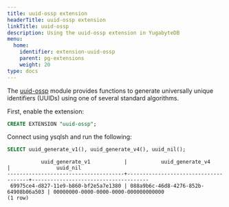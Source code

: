```yaml
---
title: uuid-ossp extension
headerTitle: uuid-ossp extension
linkTitle: uuid-ossp
description: Using the uuid-ossp extension in YugabyteDB
menu:
  home:
    identifier: extension-uuid-ossp
    parent: pg-extensions
    weight: 20
type: docs
---
```


The [uuid-ossp](https://www.postgresql.org/docs/15/uuid-ossp.html) module provides functions to generate universally unique identifiers (UUIDs) using one of several standard algorithms.

First, enable the extension:

```sql
CREATE EXTENSION "uuid-ossp";
```

Connect using ysqlsh and run the following:

```sql
SELECT uuid_generate_v1(), uuid_generate_v4(), uuid_nil();
```

```output
           uuid_generate_v1           |           uuid_generate_v4           |               uuid_nil
--------------------------------------+--------------------------------------+--------------------------------------
 69975ce4-d827-11e9-b860-bf2e5a7e1380 | 088a9b6c-46d8-4276-852b-64908b06a503 | 00000000-0000-0000-0000-000000000000
(1 row)
```
